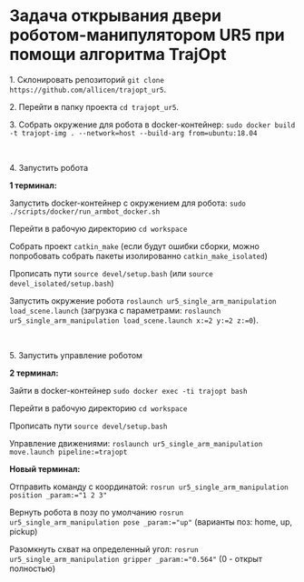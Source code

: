 # Задача открывания двери роботом-манипулятором UR5 при помощи алгоритма TrajOpt

<p>1. Склонировать репозиторий <code>git clone https://github.com/allicen/trajopt_ur5</code>.</p>

<p> 2. Перейти в папку проекта <code>cd trajopt_ur5</code>.</p>

<p> 3. Собрать окружение для робота в docker-контейнер: <code>sudo docker build -t trajopt-img . --network=host --build-arg from=ubuntu:18.04</code></p>

<p><br /></p>

<p> 4. Запустить робота</p>

<p><b>1 терминал:</b></p>

<p>Запустить docker-контейнер с окружением для робота: <code>sudo ./scripts/docker/run_armbot_docker.sh</code></p>

<p>Перейти в рабочую директорию <code>cd workspace</code></p>

<p>Собрать проект <code>catkin_make</code> (если будут ошибки сборки, можно попробовать собрать пакеты изолированно <code>catkin_make_isolated</code>)</p>

<p>Прописать пути <code>source devel/setup.bash</code> (или <code>source devel_isolated/setup.bash</code>)</p>

<p>Запустить окружение робота <code>roslaunch ur5_single_arm_manipulation load_scene.launch</code> (загрузка с параметрами: <code>roslaunch ur5_single_arm_manipulation load_scene.launch x:=2 y:=2 z:=0</code>).</p>

<p><br /></p>

<p>5. Запустить управление роботом</p>

<p><b>2 терминал:</b></p>

<p>Зайти в docker-контейнер <code>sudo docker exec -ti trajopt bash</code></p>

<p>Перейти в рабочую директорию <code>cd workspace</code></p>

<p>Прописать пути <code>source devel/setup.bash</code></p></p>

<p>Управление движениями: <code>roslaunch ur5_single_arm_manipulation move.launch pipeline:=trajopt</code></p>

<p><b>Новый терминал:</b></p>

<p>Отправить команду с координатой: <code>rosrun ur5_single_arm_manipulation position _param:="1 2 3"</code></p>

<p>Вернуть робота в позу по умолчанию <code>rosrun ur5_single_arm_manipulation pose _param:="up"</code> (варианты поз: home, up, pickup)</p>

<p>Разомкнуть схват на определенный угол: <code>rosrun ur5_single_arm_manipulation gripper _param:="0.564"</code> (0 - открыт полностью)</p>
